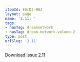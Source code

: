 ```yaml
---
itemId: ESrD2-HGJ
layout: page
name: '2.11: '
tags:
- hasTag: dreamnetwork
- hasTag: dream-network-volume-2
type: post
urlSlug: '2.11'
---
```

<a href="../files/pdfs/Volume_2/2.11-Dream-Network-Bulletin-Vol.2-No.11.pdf" download="">Download issue 2.11</a>